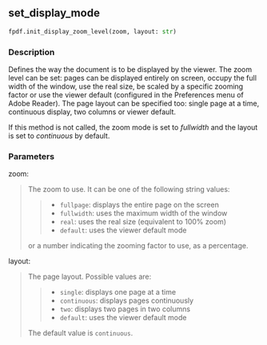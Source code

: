 ## set_display_mode ##

```python
fpdf.init_display_zoom_level(zoom, layout: str)
```
### Description ###

Defines the way the document is to be displayed by the viewer. The zoom level can be set: pages can be displayed entirely on screen, occupy the full width of the window, use the real size, be scaled by a specific zooming factor or use the viewer default (configured in the Preferences menu of Adobe Reader). The page layout can be specified too: single page at a time, continuous display, two columns or viewer default.

If this method is not called, the zoom mode is set to _fullwidth_ and the layout is set to _continuous_ by default.

### Parameters ###

zoom:
> The zoom to use. It can be one of the following string values:
>>  * `fullpage`: displays the entire page on the screen
>>  * `fullwidth`: uses the maximum width of the window
>>  * `real`: uses the real size (equivalent to 100% zoom)
>>  * `default`: uses the viewer default mode
> 
> or a number indicating the zooming factor to use, as a percentage.

layout:
> The page layout. Possible values are:
>>  * `single`: displays one page at a time
>>  * `continuous`: displays pages continuously
>>  * `two`: displays two pages in two columns
>>  * `default`: uses the viewer default mode
> 
> The default value is `continuous`.



